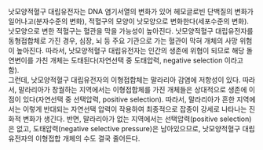 낫모양적혈구 대립유전자는 DNA 염기서열의 변화가 있어 헤모글로빈 단백질의 변화가 일어나고(분자수준의 변화), 적혈구의 모양이 낫모양으로 변화한다(세포수준의 변화). 낫모양으로 변한 적혈구는 혈관을 막을 가능성이 높아진다. 낫모양적혈구 대립유전자를 동형접합체로 가진 경우, 심장, 뇌 등 주요 기관으로 가는 혈관이 막혀 개체의 사망 위험이 높아진다. 따라서, 낫모양적혈구 대립유전자는 인간의 생존에 위협이 되므로 해당 돌연변이를 가친 개체는 도태된다(자연선택 중 도태압력, negative selection 이라고 함).  
그런데, 낫모양적혈구 대립유전자의 이형접합체는 말라리아 감염에 저항성이 있다. 따라서, 말라리아가 창궐하는 지역에서는 이형접합체를 가진 개체들은 상대적으로 생존에 이점이 있다(자연선택 중 선택압력, positive selection).
따라서, 말라리아가 흔한 지역에서는 이렇게 반대되는 자연선택 압력이 작용하여 최종적으로 잡종이 강세로 나타나는 진화적 변화가 생긴다. 반면, 말라리아가 없는 지역에서는 선택압력(positive selection)은 없고, 도태압력(negative selective pressure)은 남아있으므로, 낫모양적혈구 대립유전자의 이형접합 개체의 수도 결국 줄어든다.   

  
